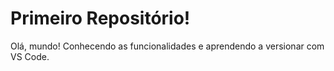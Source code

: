 # Primeiro Repositório!
 Olá, mundo! Conhecendo as funcionalidades e aprendendo a versionar com VS Code.
